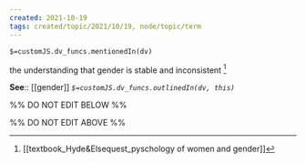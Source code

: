 ```yaml
---
created: 2021-10-19
tags: created/topic/2021/10/19, node/topic/term
---
```

`$=customJS.dv_funcs.mentionedIn(dv)`


the understanding that gender is stable and inconsistent [^1]

**See**:: [[gender]]
*`$=customJS.dv_funcs.outlinedIn(dv, this)`*

%% DO NOT EDIT BELOW %%

%% DO NOT EDIT ABOVE %%
[^1]:[[textbook_Hyde&Elsequest_pyschology of women and gender]]

